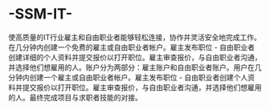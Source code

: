 # -SSM-IT-
使高质量的IT行业雇主和自由职业者能够轻松连接，协作并灵活安全地完成工作。在几分钟内创建一个免费的雇主或自由职业者帐户。雇主发布职位 - 自由职业者创建详细的个人资料并提交报价以打开职位。雇主审查报价，与自由职业者沟通，并选择他们想雇用的人。账户分为两部分：雇主账户和自由职业者账户。用户在几分钟内创建一个雇主或自由职业者帐户。雇主发布职位 - 自由职业者创建个人资料并提交报价以打开职位。雇主审查报价，与自由职业者沟通，并选择他们想雇用的人。最终完成项目与求职者技能的对接。
